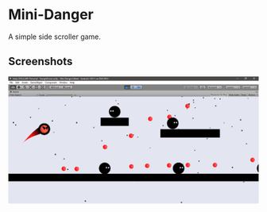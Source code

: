 # Mini-Danger
A simple side scroller game.
## Screenshots
![](Unity%202018.4.28f1%20Personal%20-%20SampleScene.unity%20-%20Mini%20Danger%20Edited%20-%20Android%20_DX11%20on%20DX9%20GPU_%2012_2_2020%2010_18_07%20AM.png)
